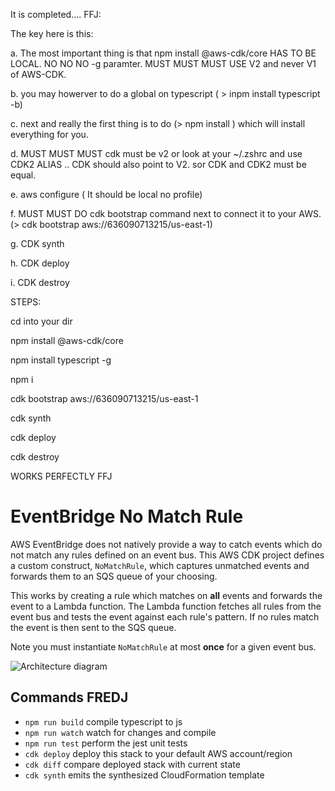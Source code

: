 It is completed.... FFJ:

The key here is this:

a. The most important thing is that npm install @aws-cdk/core     HAS TO BE LOCAL. NO NO NO -g paramter.  MUST MUST MUST USE V2 and never V1 of AWS-CDK.

b. you may howerver to do a global on typescript ( > inpm install typescript -b)

c. next and really the first thing is to do (> npm install ) which will install everything for you.

d.  MUST MUST MUST cdk must be v2 or look at your ~/.zshrc and use CDK2 ALIAS .. CDK should also point to V2.  sor CDK and CDK2 must be equal.

e. aws configure       ( It should be local no profile)

f. MUST MUST DO cdk bootstrap command next to connect it to your AWS. (> cdk bootstrap aws://636090713215/us-east-1)

g. CDK synth

h. CDK deploy

i. CDK destroy



STEPS:

cd into your dir

npm install @aws-cdk/core

npm install typescript -g

npm i

cdk bootstrap aws://636090713215/us-east-1

cdk synth

cdk deploy

cdk destroy

WORKS PERFECTLY FFJ

# EventBridge No Match Rule

AWS EventBridge does not natively provide a way to catch events which do not match any rules defined on an event bus. This AWS CDK project defines a custom construct, `NoMatchRule`, which captures unmatched events and forwards them to an SQS queue of your choosing.

This works by creating a rule which matches on **all** events and forwards the event to a Lambda function. The Lambda function fetches all rules from the event bus and tests the event against each rule's pattern. If no rules match the event is then sent to the SQS queue.

Note you must instantiate `NoMatchRule` at most **once** for a given event bus.

![Architecture diagram](./diagram.png)

## Commands FREDJ

- `npm run build` compile typescript to js
- `npm run watch` watch for changes and compile
- `npm run test` perform the jest unit tests
- `cdk deploy` deploy this stack to your default AWS account/region
- `cdk diff` compare deployed stack with current state
- `cdk synth` emits the synthesized CloudFormation template
